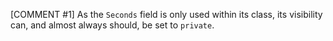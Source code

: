 [COMMENT #1]
As the `Seconds` field is only used within its class, its visibility can, and almost always should, be set to `private`.
